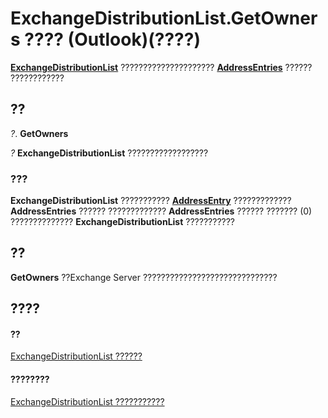 
# ExchangeDistributionList.GetOwners ???? (Outlook)(????)

 **[ExchangeDistributionList](2830dfba-6c0a-a81f-6b98-92ac2aafb59d.md)** ????????????????????? **[AddressEntries](db91b717-07c6-d1f2-c545-b766ee1f0c6b.md)** ?????? ????????????


## ??

 _?_. **GetOwners**

 _?_ **ExchangeDistributionList** ??????????????????


### ???

 **ExchangeDistributionList** ??????????? **[AddressEntry](d4a0a85e-8bab-bc56-57bc-d70c3c570c8e.md)** ????????????? **AddressEntries** ?????? ????????????? **AddressEntries** ?????? ??????? (0) ?????????????? **ExchangeDistributionList** ???????????


## ??

 **GetOwners** ??Exchange Server ??????????????????????????????


## ????


#### ??


[ExchangeDistributionList ??????](2830dfba-6c0a-a81f-6b98-92ac2aafb59d.md)
#### ????????


[ExchangeDistributionList ???????????](http://msdn.microsoft.com/library/89105487-3e5b-ee8b-02e0-33ad42bd2fbe%28Office.15%29.aspx)
